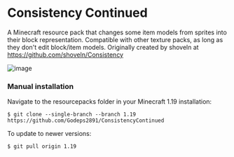 # Consistency Continued
A Minecraft resource pack that changes some item models from sprites into their block representation. Compatible with other texture packs, as long as they don't edit block/item models.
Originally created by shoveln at https://github.com/shoveln/Consistency

![image](https://user-images.githubusercontent.com/54289108/188510469-9723f571-2c2c-4bf4-bf55-95ee25d60109.png)


### Manual installation
Navigate to the resourcepacks folder in your Minecraft 1.19 installation:

```
$ git clone --single-branch --branch 1.19 https://github.com/Godeps2891/ConsistencyContinued
```

To update to newer versions:

```
$ git pull origin 1.19
```
